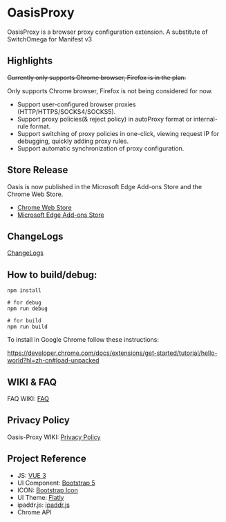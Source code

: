 # OasisProxy

OasisProxy is a browser proxy configuration extension. A substitute of SwitchOmega for Manifest v3

## Highlights

~~Currently only supports Chrome browser, Firefox is in the plan.~~

Only supports Chrome browser, Firefox is not being considered for now.

- Support user-configured browser proxies (HTTP/HTTPS/SOCKS4/SOCKS5).
- Support proxy policies(& reject policy) in autoProxy format or internal-rule format.
- Support switching of proxy policies in one-click, viewing request IP for debugging, quickly adding proxy rules.
- Support automatic synchronization of proxy configuration.

## Store Release

Oasis is now published in the Microsoft Edge Add-ons Store and the Chrome Web Store.

- [Chrome Web Store](https://chromewebstore.google.com/detail/oasis-proxy/canfhmdhlkplkkpglgleikdjipcokjof)
- [Microsoft Edge Add-ons Store](https://microsoftedge.microsoft.com/addons/detail/nijeodiignggdicdeompofjlaikjobjf)

## ChangeLogs

[ChangeLogs](https://github.com/oasis-proxy/oasis-proxy/blob/main/changelogs.md)

## How to build/debug:

```
npm install

# for debug
npm run debug

# for build
npm run build
```

To install in Google Chrome follow these instructions:

https://developer.chrome.com/docs/extensions/get-started/tutorial/hello-world?hl=zh-cn#load-unpacked

## WIKI & FAQ

FAQ WIKI: [FAQ](https://github.com/oasis-proxy/oasis-proxy/wiki/FAQ)

## Privacy Policy

Oasis-Proxy WIKI: [Privacy Policy](https://github.com/oasis-proxy/oasis-proxy/wiki/Privacy)

## Project Reference

- JS: [VUE 3](https://vuejs.org/)
- UI Component: [Bootstrap 5](https://getbootstrap.com/)
- ICON: [Bootstrap Icon](https://icons.getbootstrap.com/)
- UI Theme: [Flatly](https://bootswatch.com/flatly/)
- ipaddr.js: [ipaddr.js](https://github.com/whitequark/ipaddr.js)
- Chrome API
